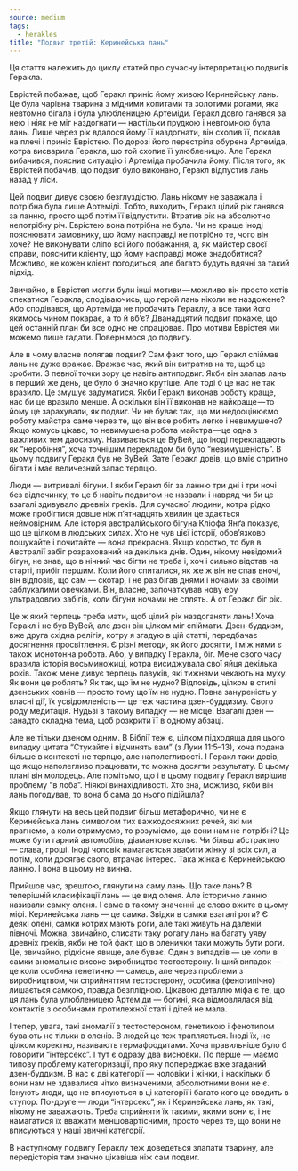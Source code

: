 ```yaml
---
source: medium
tags:
  - herakles
title: "Подвиг третій: Керинейська лань"
---
```


Ця стаття належить до циклу статей про сучасну інтерпретацію подвигів Геракла.

Еврістей побажав, щоб Геракл приніс йому живою Керинейську лань. Це була чарівна тварина з мідними копитами та золотими рогами, яка невтомно бігала і була улюбленицею Артеміди. Геракл довго ганявся за нею і ніяк не міг наздогнати — настільки прудкою і невтомною була лань. Лише через рік вдалося йому її наздогнати, він схопив її, поклав на плечі і приніс Еврістею. По дорозі його перестріла обурена Артеміда, котра висварила Геракла, що той схопив її улюбленицю. Але Геракл вибачився, пояснив ситуацію і Артеміда пробачила йому. Після того, як Еврістей побачив, що подвиг було виконано, Геракл відпустив лань назад у ліси.

Цей подвиг дивує своєю безглуздістю. Лань нікому не заважала і потрібна була лише Артеміді. Тобто, виходить, Геракл цілий рік ганявся за ланню, просто щоб потім її відпустити. Втратив рік на абсолютно непотрібну річ. Еврістею вона потрібна не була. Чи не краще іноді пояснювати замовнику, що йому насправді не потрібно те, чого він хоче? Не виконувати сліпо всі його побажання, а, як майстер своєї справи, пояснити клієнту, що йому насправді може знадобитися? Можливо, не кожен клієнт погодиться, але багато будуть вдячні за такий підхід.

Звичайно, в Еврістея могли були інші мотиви — можливо він просто хотів спекатися Геракла, сподіваючись, що герой лань ніколи не наздожене? Або сподівався, що Артеміда не пробачить Гераклу, а все таки його якимось чином покарає, а то й вб’є? Дванадцятий подвиг покаже, що цей останній план би все одно не спрацював. Про мотиви Еврістея ми можемо лише гадати. Повернімося до подвигу.

Але в чому власне полягав подвиг? Сам факт того, що Геракл спіймав лань не дуже вражає. Вражає час, який він витратив на те, щоб це зробити. З певної точки зору це навіть антиподвиг. Якби він злапав лань в перший же день, це було б значно крутіше. Але тоді б це нас не так вразило. Це змушує задуматися. Якби Геракл виконав роботу краще, нас би це вразило менше. А оскільки він її виконав не найкраще — то йому це зарахували, як подвиг. Чи не буває так, що ми недооцінюємо роботу майстра саме через те, що він все робить легко і невимушено? Якщо комусь цікаво, то невимушена робота майстра — це одна з важливих тем даосизму. Називається це ВуВей, що іноді перекладають як “неробіння”, хоча точнішим перекладом би було “невимушеність”. В цьому подвигу Геракл був не ВуВей. Зате Геракл довів, що вміє спритно бігати і має величезний запас терпцю.

Люди — витривалі бігуни. І якби Геракл біг за ланню три дні і три ночі без відпочинку, то це б навіть подвигом не назвали і навряд чи би це взагалі здивувало древніх греків. Для сучасної людини, котра рідко може пробігтися довше ніж п’ятнадцять хвилин це здається неймовірним. Але історія австралійського бігуна Кліффа Янґа показує, що це цілком в людських силах. Хто не чув цієї історії, обов’язково пошукайте і почитайте — вона прекрасна. Якщо коротко, то був в Австралії забіг розрахований на декілька днів. Один, нікому невідомий бігун, не знав, що в нічний час бігти не треба і, хоч і сильно відстав на старті, прибіг першим. Коли його спиталися, як же ж він не спав вночі, він відповів, що сам — скотар, і не раз бігав днями і ночами за своїми заблукалими овечками. Він, власне, започаткував нову еру ультрадовгих забігів, коли бігуни ночами не сплять. А от Геракл біг рік.

Це ж який терпець треба мати, щоб цілий рік наздоганяти лань! Хоча Геракл і не був ВуВей, але дзен він цілком міг спіймати. Дзен-буддизм, вже друга східна релігія, котру я згадую в цій статті, передбачає досягнення просвітлення. Є різні методи, як його досягти, і між ними є також монотонна робота. Або, у випадку Геракла, біг. Мене свого часу вразила історія восьминожиці, котра висиджувала свої яйця декілька років. Також мене дивує терпець павуків, які тижнями чекають на муху. Як вони це роблять? Як так, що їм не нудно? Відповідь, цілком в стилі дзенських коанів — просто тому що їм не нудно. Повна зануреність у власні дії, їх усвідомленість — це теж частина дзен-буддизму. Свого роду медитація. Нудьзі в такому випадку — не місце. Взагалі дзен — занадто складна тема, щоб розкрити її в одному абзаці.

Але не тільки дзеном одним. В Біблії теж є, цілком підходяща для цього випадку цитата “Стукайте і відчинять вам” (з Луки 11:5–13), хоча подана більше в контексті не терпцю, але наполегливості. І Геракл таки довів, що якщо наполегливо працювати, то можна досягти результату. В цьому плані він молодець. Але помітьмо, що і в цьому подвигу Геракл вирішив проблему “в лоба”. Ніякої винахідливості. Хто зна, можливо, якби він лань погодував, то вона б сама до нього підійшла?

Якщо глянути на весь цей подвиг більш метафорично, чи не є Керинейська лань символом тих важкодосяжних речей, які ми прагнемо, а коли отримуємо, то розуміємо, що вони нам не потрібні? Це може бути гарний автомобіль, діамантове кольє. Чи більш абстрактно — слава, гроші. Іноді чоловік намагаєтсья звабити жінку зі всіх сил, а потім, коли досягає свого, втрачає інтерес. Така жінка є Керинейською ланню. І вона в цьому не винна.

Прийшов час, зрештою, глянути на саму лань. Що таке лань? В теперішній класифікації лань — це вид оленя. Але історично ланню називали самку оленя. І саме в такому значенні це слово вжите в цьому міфі. Керинейська лань — це самка. Звідки в самки взагалі роги? Є деякі олені, самки котрих мають роги, але такі живуть на далекій півночі. Можна, звичайно, списати таку рогату лань на багату уяву древніх греків, якби не той факт, що в оленички таки можуть бути роги. Це, звичайно, рідкісне явище, але буває. Один з випадків — це коли в самки аномальне високе виробництво тестостерону. Інший випадок — це коли особина генетично — самець, але через проблеми з виробництвом, чи сприйняттям тестостерону, особина (фенотипічно) лишається самкою, правда безплідною. Цікавою деталлю міфа є те, що ця лань була улюбленицею Артеміди — богині, яка відмовлялася від контактів з особинами протилежної статі і дітей не мала.

І тепер, увага, такі аномалії з тестостероном, генетикою і фенотипом бувають не тільки в оленів. В людей це теж трапляється. Іноді їх, не цілком коректно, називають гермафродитами. Хоча правильніше було б говорити “інтерсекс”. І тут є одразу два висновки. По перше — маємо типову проблему категоризації, про яку попереджає вже згаданий дзен-буддизм. В нас є дві категорії — чоловіки і жінки, і наскільки б вони нам не здавалися чітко визначеними, абсолютними вони не є. Існують люди, що не вписуються в ці категорії і багато кого це вводить в ступор. По-друге — люди “інтерсекс”, як і Керинейська лань, як такі, нікому не заважають. Треба сприйняти їх такими, якими вони є, і не намагатися їх вважати меншовартісними, просто через те, що вони не вписуються у наші звичні категорії.

В наступному подвигу Гераклу теж доведеться злапати тварину, але передісторія там значно цікавіша ніж сам подвиг.

